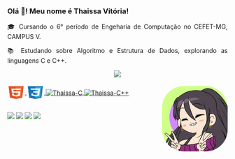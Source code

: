 ### Olá 💚! Meu nome é Thaissa Vitória!

<div align="justify">
🎓 Cursando o 6° período de Engeharia de Computação no CEFET-MG, CAMPUS V.

📚 Estudando sobre Algoritmo e Estrutura de Dados, explorando as linguagens C e C++.
</div>
<div align="center">
  <a href="https://github.com/thaissavitoria">
  <img width="40%" src="https://github-readme-stats.vercel.app/api/top-langs/?username=thaissavitoria&layout=compact&langs_count=7&theme=dracula"/>
</div>
<div style="display: inline_block"><br>
  <img align="center" alt="Thaissa-HTML" height="30" width="40" src="https://raw.githubusercontent.com/devicons/devicon/master/icons/html5/html5-original.svg">
  <img align="center" alt="Thaissa-CSS" height="30" width="40" src="https://raw.githubusercontent.com/devicons/devicon/master/icons/css3/css3-original.svg">
  <img align="center" alt="Thaissa-C" height="30" width="40" src="https://cdn.jsdelivr.net/gh/devicons/devicon/icons/c/c-original.svg" />
  <img align="center" alt="Thaissa-C++" height="30" width="40" src="https://cdn.jsdelivr.net/gh/devicons/devicon/icons/cplusplus/cplusplus-original.svg" />
  <img align="right" height="150" style="border-radius:50px;" alt="Thaissa-img" src="assets/thaissa.png"/>
</div> 
  
  ##
 
<div> 
  <a href="https://instagram.com/thaissasvitorias" target="_blank"><img src="https://img.shields.io/badge/-Instagram-%23E4405F?style=for-the-badge&logo=instagram&logoColor=white" target="_blank"></a>
  <a href = "mailto:thaissavivi@gmail.com"><img src="https://img.shields.io/badge/-Gmail-%23333?style=for-the-badge&logo=gmail&logoColor=white" target="_blank"></a>
  <a href="https://www.linkedin.com/in/thaissa-vitoria-daldegan-6a84b9153/" target="_blank"><img src="https://img.shields.io/badge/-LinkedIn-%230077B5?style=for-the-badge&logo=linkedin&logoColor=white" target="_blank"></a> 
  <a href="https://t.me/thaissadaldegan"><img src="https://img.shields.io/badge/Telegram-2CA5E0?style=for-the-badge&logo=telegram&logoColor=white"/> </a>
</div>
